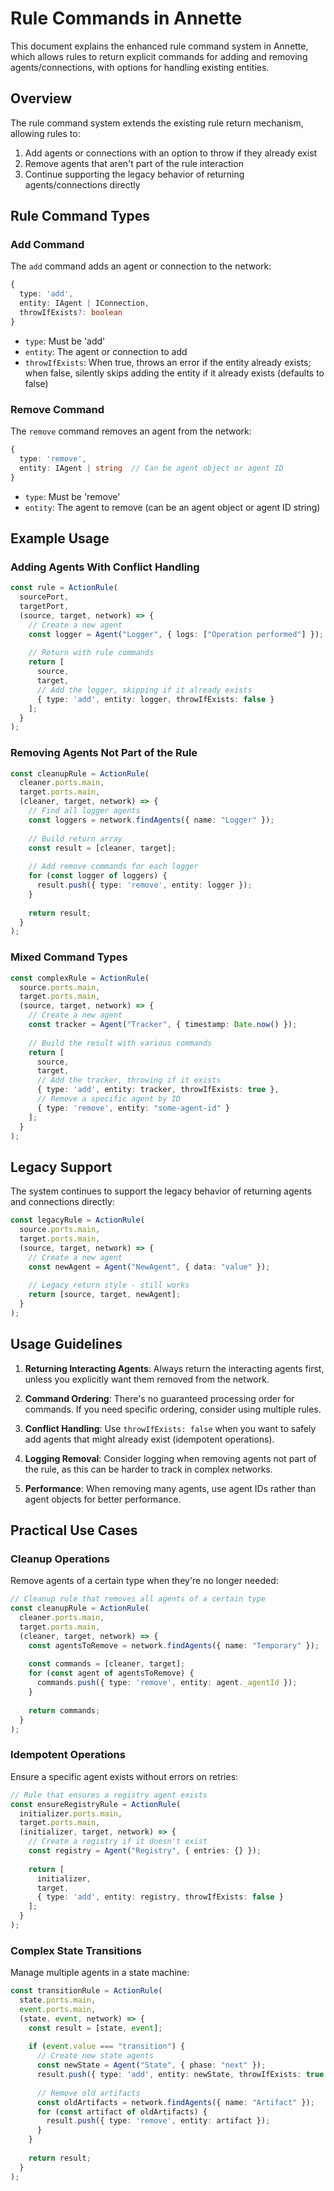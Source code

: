 # Rule Commands in Annette

This document explains the enhanced rule command system in Annette, which allows rules to return explicit commands for adding and removing agents/connections, with options for handling existing entities.

## Overview

The rule command system extends the existing rule return mechanism, allowing rules to:

1. Add agents or connections with an option to throw if they already exist
2. Remove agents that aren't part of the rule interaction
3. Continue supporting the legacy behavior of returning agents/connections directly

## Rule Command Types

### Add Command

The `add` command adds an agent or connection to the network:

```typescript
{
  type: 'add',
  entity: IAgent | IConnection,
  throwIfExists?: boolean
}
```

- `type`: Must be 'add'
- `entity`: The agent or connection to add
- `throwIfExists`: When true, throws an error if the entity already exists; when false, silently skips adding the entity if it already exists (defaults to false)

### Remove Command

The `remove` command removes an agent from the network:

```typescript
{
  type: 'remove',
  entity: IAgent | string  // Can be agent object or agent ID
}
```

- `type`: Must be 'remove'
- `entity`: The agent to remove (can be an agent object or agent ID string)

## Example Usage

### Adding Agents With Conflict Handling

```typescript
const rule = ActionRule(
  sourcePort,
  targetPort,
  (source, target, network) => {
    // Create a new agent
    const logger = Agent("Logger", { logs: ["Operation performed"] });
    
    // Return with rule commands
    return [
      source,
      target,
      // Add the logger, skipping if it already exists
      { type: 'add', entity: logger, throwIfExists: false }
    ];
  }
);
```

### Removing Agents Not Part of the Rule

```typescript
const cleanupRule = ActionRule(
  cleaner.ports.main,
  target.ports.main,
  (cleaner, target, network) => {
    // Find all logger agents
    const loggers = network.findAgents({ name: "Logger" });
    
    // Build return array
    const result = [cleaner, target];
    
    // Add remove commands for each logger
    for (const logger of loggers) {
      result.push({ type: 'remove', entity: logger });
    }
    
    return result;
  }
);
```

### Mixed Command Types

```typescript
const complexRule = ActionRule(
  source.ports.main,
  target.ports.main,
  (source, target, network) => {
    // Create a new agent
    const tracker = Agent("Tracker", { timestamp: Date.now() });
    
    // Build the result with various commands
    return [
      source,
      target,
      // Add the tracker, throwing if it exists
      { type: 'add', entity: tracker, throwIfExists: true },
      // Remove a specific agent by ID
      { type: 'remove', entity: "some-agent-id" }
    ];
  }
);
```

## Legacy Support

The system continues to support the legacy behavior of returning agents and connections directly:

```typescript
const legacyRule = ActionRule(
  source.ports.main,
  target.ports.main,
  (source, target, network) => {
    // Create a new agent
    const newAgent = Agent("NewAgent", { data: "value" });
    
    // Legacy return style - still works
    return [source, target, newAgent];
  }
);
```

## Usage Guidelines

1. **Returning Interacting Agents**: Always return the interacting agents first, unless you explicitly want them removed from the network.

2. **Command Ordering**: There's no guaranteed processing order for commands. If you need specific ordering, consider using multiple rules.

3. **Conflict Handling**: Use `throwIfExists: false` when you want to safely add agents that might already exist (idempotent operations).

4. **Logging Removal**: Consider logging when removing agents not part of the rule, as this can be harder to track in complex networks.

5. **Performance**: When removing many agents, use agent IDs rather than agent objects for better performance.

## Practical Use Cases

### Cleanup Operations

Remove agents of a certain type when they're no longer needed:

```typescript
// Cleanup rule that removes all agents of a certain type
const cleanupRule = ActionRule(
  cleaner.ports.main,
  target.ports.main,
  (cleaner, target, network) => {
    const agentsToRemove = network.findAgents({ name: "Temporary" });
    
    const commands = [cleaner, target];
    for (const agent of agentsToRemove) {
      commands.push({ type: 'remove', entity: agent._agentId });
    }
    
    return commands;
  }
);
```

### Idempotent Operations

Ensure a specific agent exists without errors on retries:

```typescript
// Rule that ensures a registry agent exists
const ensureRegistryRule = ActionRule(
  initializer.ports.main,
  target.ports.main,
  (initializer, target, network) => {
    // Create a registry if it doesn't exist
    const registry = Agent("Registry", { entries: {} });
    
    return [
      initializer,
      target,
      { type: 'add', entity: registry, throwIfExists: false }
    ];
  }
);
```

### Complex State Transitions

Manage multiple agents in a state machine:

```typescript
const transitionRule = ActionRule(
  state.ports.main,
  event.ports.main,
  (state, event, network) => {
    const result = [state, event];
    
    if (event.value === "transition") {
      // Create new state agents
      const newState = Agent("State", { phase: "next" });
      result.push({ type: 'add', entity: newState, throwIfExists: true });
      
      // Remove old artifacts
      const oldArtifacts = network.findAgents({ name: "Artifact" });
      for (const artifact of oldArtifacts) {
        result.push({ type: 'remove', entity: artifact });
      }
    }
    
    return result;
  }
);
```
